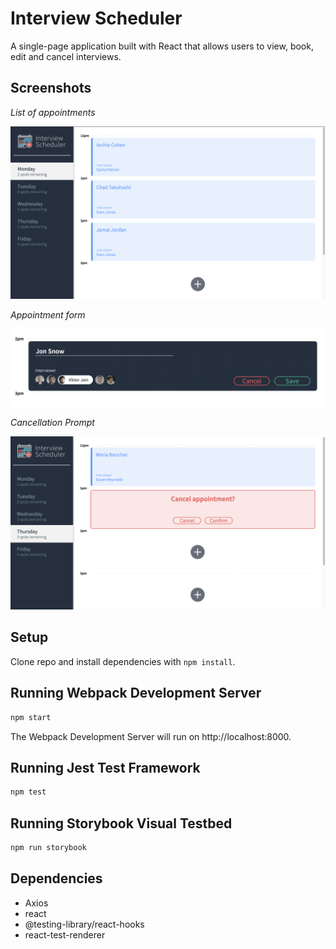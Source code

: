 # Interview Scheduler

A single-page application built with React that allows users to view, book, edit and cancel interviews.

## Screenshots

_List of appointments_

![List of appointments](docs/appointments.png)

_Appointment form_

![Appointment form](docs/appointment-form.png)

_Cancellation Prompt_

![Cancellation Prompt](docs/cancellation-prompt.png)

## Setup

Clone repo and install dependencies with `npm install`.

## Running Webpack Development Server

```sh
npm start
```

The Webpack Development Server will run on http://localhost:8000.

## Running Jest Test Framework

```sh
npm test
```

## Running Storybook Visual Testbed

```sh
npm run storybook
```

## Dependencies

- Axios
- react
- @testing-library/react-hooks
- react-test-renderer
